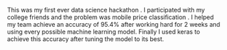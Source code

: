This was my first ever data science hackathon . I participated with my college friends and the problem was mobile price classification .
I helped my team achieve an accuracy of 95.4% after working hard for 2 weeks and using every possible machine learning model.
Finally I used keras to achieve this accuracy after tuning the model to its best.

